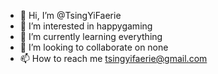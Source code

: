 - 👋 Hi, I’m @TsingYiFaerie
- 👀 I’m interested in happygaming
- 🌱 I’m currently learning everything
- 💞️ I’m looking to collaborate on none 
- 📫 How to reach me tsingyifaerie@gmail.com

<!---
TsingYiFaerie/TsingYiFaerie is a ✨ special ✨ repository because its `README.md` (this file) appears on your GitHub profile.
You can click the Preview link to take a look at your changes.
--->
